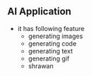 ## AI Application 
- it has following feature
  - generating images
  - generating code
  - generating text
  - generating gif
  - shrawan


